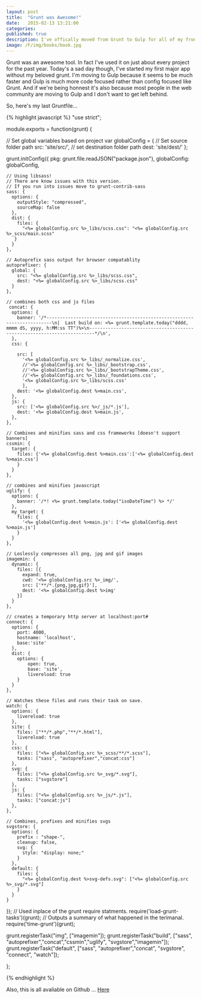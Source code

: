 ```yaml
---
layout: post
title:  "Grunt was Awesome!"
date:   2015-02-13 13:21:00
categories: 
published: true
description: I've offically moved from Grunt to Gulp for all of my front-endie build needs but I'll always cherish the time we spent together. So, here's my final Grunt file for old times sake.
image: /F/img/books/book.jpg
---
```


Grunt was an awesome tool.  In fact I've used it on just about every project for the past year.  Today's a sad day though, I've started my first major app without my beloved grunt.  I'm moving to Gulp because it seems to be much faster and Gulp is much more code focused rather than config focused like Grunt.  And if we're being honnest it's also because most people in the web community are moving to Gulp and I don't want to get left behind. 

So, here's my last Gruntfile...


{% highlight javascript %}
"use strict";

module.exports = function(grunt) {

  // Set global variables based on project
  var globalConfig = {
    // Set source folder path
    src: 'site/src/',
    // set destination folder path
    dest: 'site/dest/'
  };

  grunt.initConfig({
    pkg: grunt.file.readJSON("package.json"),
    globalConfig: globalConfig,

    // Using libsass!
    // There are know issues with this version.
    // If you run into issues move to grunt-contrib-sass
    sass: {
      options: {
        outputStyle: "compressed",
        sourceMap: false
      },
      dist: {
        files: {
          "<%= globalConfig.src %>_libs/scss.css": "<%= globalConfig.src %>_scss/main.scss"
       }
      }
    },

    // Autoprefix sass output for browser compatablity
    autoprefixer: {
      global: {
        src: "<%= globalConfig.src %>_libs/scss.css",
        dest: "<%= globalConfig.src %>_libs/scss.css"
      }
    },

    // combines both css and js files
     concat: {
      options: {
        banner: '/*------------------------------------------------------------------------\n|  Last build on: <%= grunt.template.today("dddd, mmmm dS, yyyy, h:MM:ss TT")%>\n------------------------------------------------------------------------*/\n',
      },
      css: {

        src: [ 
          '<%= globalConfig.src %>_libs/_normalize.css',
          //'<%= globalConfig.src %>_libs/_bootstrap.css',
          //'<%= globalConfig.src %>_libs/_bootstrapTheme.css',
          //'<%= globalConfig.src %>_libs/_foundations.css',
          '<%= globalConfig.src %>_libs/scss.css'
          ],
        dest: '<%= globalConfig.dest %>main.css',
      },
      js: {
        src: ['<%= globalConfig.src %>/_js/*.js'],
        dest: '<%= globalConfig.dest %>main.js',
      },
    },

    // Combines and minifies sass and css frameworks [doesn't support banners]
    cssmin: {
      target: {
        files: {'<%= globalConfig.dest %>main.css':['<%= globalConfig.dest %>main.css']
        }
      }
    },

    // combines and minifies javascript
    uglify: {
      options: {
        banner: '/*! <%= grunt.template.today("isoDateTime") %> */'
      },
      my_target: {
        files: {
          '<%= globalConfig.dest %>main.js': ['<%= globalConfig.dest %>main.js']
        }
      }
    },

    // Loslessly compresses all png, jpg and gif images
    imagemin: { 
      dynamic: {
        files: [{
          expand: true,
          cwd: '<%= globalConfig.src %>_img/',
          src: ['**/*.{png,jpg,gif}'],
          dest: '<%= globalConfig.dest %>img'
        }]
      }
    },

    // creates a temporary http server at localhost:port#
    connect: {
      options: {
        port: 4000,
        hostname: 'localhost',
        base:'site'
      },
      dist: {
        options: {
            open: true,
            base: 'site',
            livereload: true
        }
      }
    },

    // Watches these files and runs their task on save.
    watch: {
      options: {
        livereload: true
      },
      site: {
        files: ["**/*.php","**/*.html"],
        livereload: true
      },
      css: {
        files: ["<%= globalConfig.src %>_scss/**/*.scss"],
        tasks: ["sass", "autoprefixer","concat:css"]
      },
      svg: {
        files: ["<%= globalConfig.src %>_svg/*.svg"],
        tasks: ["svgstore"]
      },
      js: {
        files: ["<%= globalConfig.src %>_js/*.js"],
        tasks: ["concat:js"]
      },
    },

    // Combines, prefixes and minifies svgs
    svgstore: {
      options: {
        prefix : "shape-",
        cleanup: false,
        svg: {
          style: "display: none;"
        }
      },
      default: {
        files: {
          "<%= globalConfig.dest %>svg-defs.svg": ["<%= globalConfig.src %>_svg/*.svg"]
        }
      }
    }

  });
  // Used inplace of the grunt require statments.
  require('load-grunt-tasks')(grunt);
  // Outputs a summary of what happened in the terimanal. 
  require('time-grunt')(grunt);


  grunt.registerTask("img", ["imagemin"]);
  grunt.registerTask("build", ["sass", "autoprefixer","concat","cssmin","uglify", "svgstore","imagemin"]);
  grunt.registerTask("default", ["sass", "autoprefixer","concat", "svgstore", "connect", "watch"]);

};

{% endhighlight %}

Also, this is all avaliable on Github ... [Here](https://github.com/SamPedley/Boiler-Grunt)